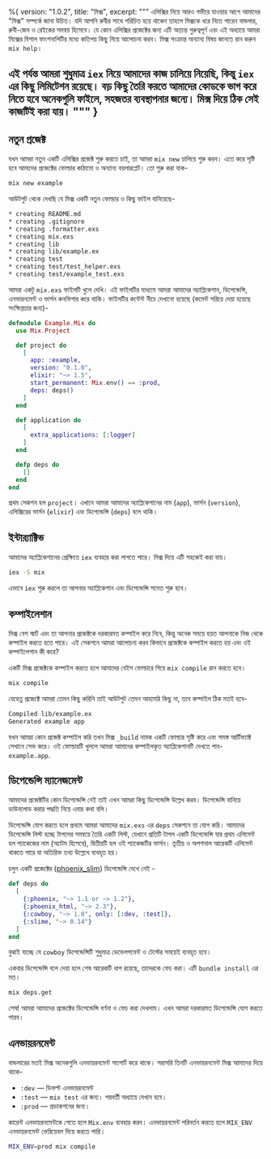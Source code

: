 %{
  version: "1.0.2",
  title: "মিক্স",
  excerpt: """
  এলিক্সির নিয়ে আরও গভীরে যাওয়ার আগে আমাদের "মিক্স" সম্পর্কে জানা উচিত। যদি আপনি রুবীর সাথে পরিচিত হয়ে থাকেন তাহলে মিক্সকে ধরে নিতে পারেন বান্ডলার, রুবী-জেম ও রেইকের সমন্বয় হিসেবে। যে কোন এলিক্সির প্রজেক্টের জন্য এটি অত্যন্ত গুরুত্বপূর্ণ এবং এই অধ্যায়ে আমরা মিক্সের বিশাল ফাংশনালিটির মধ্যে কতিপয় কিছু নিয়ে আলোচনা করব। মিক্স সংক্রান্ত অন্যান্য বিষয় জানতে রান করুন  `mix help`।

এই পর্যন্ত আমরা শুধুমাত্র `iex` নিয়ে আমাদের কাজ চালিয়ে নিয়েছি, কিন্তু `iex` এর কিছু লিমিটেশন রয়েছে। বড় কিছু তৈরি করতে আমাদের কোডকে ভাগ করে নিতে হবে অনেকগুলি ফাইলে, সহজতর ব্যবস্থাপনার জন্যে। মিক্স দিয়ে ঠিক সেই কাজটিই করা যায়।
  """
}
---

## নতুন প্রজেক্ট

যখন আমরা নতুন একটি এলিক্সির প্রজেক্ট শুরু করতে চাই, তা আমরা `mix new` চালিয়ে শুরু করব। এতে করে সৃষ্টি হবে আমাদের প্রজেক্টের ফোল্ডার কাঠামো ও অন্যান্য বয়লারপ্লেট। তো শুরু করা যাক-

```bash
mix new example
```

আউটপুট থেকে দেখছি যে মিক্স একটি নতুন ফোল্ডার ও কিছু ফাইল বানিয়েছে-

```bash
* creating README.md
* creating .gitignore
* creating .formatter.exs
* creating mix.exs
* creating lib
* creating lib/example.ex
* creating test
* creating test/test_helper.exs
* creating test/example_test.exs
```

আমরা একটু `mix.exs` ফাইলটি খুলে দেখি। এই ফাইলটির মাধ্যমে আমরা আমাদের অ্যাপ্লিকেশান, ডিপেন্ডেন্সি, এনভারনমেন্ট ও ভার্সন কনফিগার করে থাকি। ফাইলটির কন্টেন্ট নীচে দেখানো হয়েছে (কমেন্ট সরিয়ে দেয়া হয়েছে সংক্ষিপ্ততার জন্য)-

```elixir
defmodule Example.Mix do
  use Mix.Project

  def project do
    [
      app: :example,
      version: "0.1.0",
      elixir: "~> 1.5",
      start_permanent: Mix.env() == :prod,
      deps: deps()
    ]
  end

  def application do
    [
      extra_applications: [:logger]
    ]
  end

  defp deps do
    []
  end
end
```

প্রথম সেকশন হল `project`। এখানে আমরা আমাদের অ্যাপ্লিকেশানের নাম (`app`), ভার্সন (`version`), এলিক্সিরের ভার্সন (`elixir`) এবং ডিপেন্ডেন্সি (`deps`) বলে থাকি।

## ইন্টার‍্যাক্টিভ

আমাদের অ্যাপ্লিকেশানের প্রেক্ষিতে `iex` ব্যবহার করা লাগতে পারে। মিক্স দিয়ে এটি সহজেই করা যায়।

```bash
iex -S mix
```

এভাবে `iex` শুরু করলে তা আপনার অ্যাপ্লিকেশান এবং ডিপেন্ডেন্সি সমেত শুরু হবে।

## কম্পাইলেশান

মিক্স বেশ স্মার্ট এবং তা আপনার প্রজেক্টকে দরকারমত কম্পাইল করে নিবে, কিন্তু অনেক সময়ে হয়ত আপনাকে নিজ থেকে কম্পাইল করতে হতে পারে। এই সেকশনে আমরা আলোচনা করব কিভাবে প্রজেক্টকে কম্পাইল করতে হয় এবং ওই কম্পাইলেশান কী করে?

একটি মিক্স প্রজেক্টকে কম্পাইল করতে হলে আমাদের বেইস ফোল্ডারে গিয়ে `mix compile` রান করতে হবে।

```bash
mix compile
```

যেহেতু প্রজেক্টে আমরা তেমন কিছু করিনি তাই আউটপুট তেমন আহামরি কিছু না, তবে কম্পাইল ঠিক মতই হবে-

```bash
Compiled lib/example.ex
Generated example app
```

যখন আমরা কোন প্রজেক্ট কম্পাইল করি তখন মিক্স `_build` নামক একটি ফোল্ডার সৃষ্টি করে এবং সমস্ত আর্টিফ্যাক্ট সেখানে সেভ করে। ওই ফোল্ডারটি খুললে আমরা আমাদের কম্পাইলকৃত অ্যাপ্লিকেশানটি দেখতে পাব- `example.app`.

## ডিপেন্ডেন্সি ম্যানেজমেন্ট

আমাদের প্রজেক্টটির কোন ডিপেন্ডেন্সি নেই তাই এখন আমরা কিছু ডিপেন্ডেন্সি উল্লেখ করব। ডিপেন্ডেন্সি বানিয়ে ডাউনলোড করার পদ্ধতি নিয়ে এবার কথা বলি।

ডিপেন্ডেন্সি যোগ করতে হলে প্রথমে আমরা আমাদের `mix.exs` এর `deps` সেকশনে তা যোগ করি। আমাদের ডিপেন্ডেন্সি লিস্ট হচ্ছে টাপলের সমন্বয়ে তৈরি একটি লিস্ট, যেখানে প্রতিটি টাপল একটি ডিপেন্ডেন্সি যার প্রথম এলিমেন্ট হল প্যাকেজের নাম (অ্যাটম হিসেবে), দ্বিতীয়টি হল ওই প্যাকেজটির ভার্সন। তৃতীয় ও অপশনাল আরেকটি এলিমেন্ট থাকতে পারে যা অতিরিক্ত তথ্য উল্লেখে ব্যবহৃত হয়।

চলুন একটি প্রজেক্টের ([phoenix_slim](https://github.com/doomspork/phoenix_slim)) ডিপেন্ডেন্সি দেখে নেই -

```elixir
def deps do
  [
    {:phoenix, "~> 1.1 or ~> 1.2"},
    {:phoenix_html, "~> 2.3"},
    {:cowboy, "~> 1.0", only: [:dev, :test]},
    {:slime, "~> 0.14"}
  ]
end
```

বুঝাই যাচ্ছে যে `cowboy` ডিপেন্ডেন্সিটি শুধুমাত্র ডেভেলপমেন্ট ও টেস্টের সময়েই  ব্যবহৃত হবে।

একবার ডিপেন্ডেন্সি বলে দেয়া হলে শেষ আরেকটি  ধাপ রয়েছে, তাদেরকে ফেচ করা। এটি `bundle install` এর মত।

```bash
mix deps.get
```

শেষ! আমরা আমাদের প্রজেক্টের ডিপেন্ডেন্সি বর্ণনা ও ফেচ করা দেখলাম। এখন আমরা দরকারমত ডিপেন্ডেন্সি যোগ করতে পারব।

## এনভায়রনমেন্ট

বান্ডলারের মতই মিক্স অনেকগুলি এনভায়রনমেন্ট সাপোর্ট করে থাকে। সরাসরি তিনটি এনভায়রনমেন্ট মিক্স আমাদের দিয়ে থাকে-

+ `:dev` — ডিফল্ট এনভায়রনমেন্ট
+ `:test` — `mix test` এর জন্য। পরবর্তী অধ্যায়ে দেখান হবে।
+ `:prod` — প্রডাকশনের জন্য।

কারেন্ট এনভায়রনমেন্টকে পেতে হলে `Mix.env` ব্যবহার করব। এনভায়রনমেন্ট পরিবর্তন করতে হলে `MIX_ENV` এনভায়রনমেন্ট ভেরিয়েবল দিয়ে করতে পারি।

```bash
MIX_ENV=prod mix compile
```

